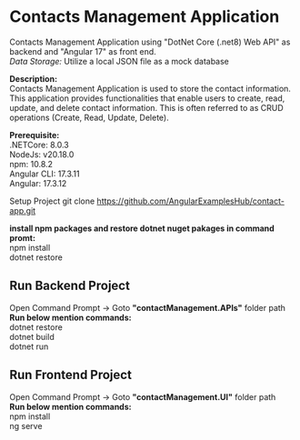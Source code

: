 # Contacts Management Application
Contacts Management Application using "DotNet Core (.net8) Web API" as backend and "Angular 17" as front end.  
*Data Storage:* Utilize a local JSON file as a mock database  


**Description:**  
Contacts Management Application is used to store the contact information. This application provides functionalities that enable users to create, read, update, and delete contact information. This is often referred to as CRUD operations (Create, Read, Update, Delete).

**Prerequisite:**  
.NETCore: 8.0.3  
NodeJs: v20.18.0  
npm: 10.8.2  
Angular CLI: 17.3.11  
Angular: 17.3.12  


Setup Project
git clone https://github.com/AngularExamplesHub/contact-app.git

**install npm packages and restore dotnet nuget pakages in command promt:**  
npm install  
dotnet restore  

## **Run Backend Project**  
Open Command Prompt -> Goto **"contactManagement.APIs"** folder path  
**Run below mention commands:**  
dotnet restore    
dotnet build   
dotnet run       

## **Run Frontend Project**  
Open Command Prompt -> Goto **"contactManagement.UI"** folder path  
**Run below mention commands:**    
npm install        
ng serve   
